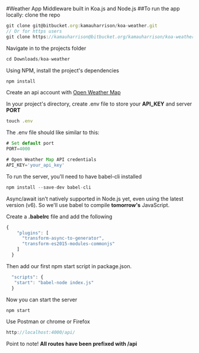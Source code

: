 #Weather App Middleware built in Koa.js and Node.js
##To run the app locally:
clone the repo
```javascript
git clone git@bitbucket.org:kamauharrison/koa-weather.git 
// Or for https users
git clone https://kamauharrison@bitbucket.org/kamauharrison/koa-weather.git
```

Navigate in to the projects folder
```javascript
cd Downloads/koa-weather
```
Using NPM, install the project's dependencies
```javascript
npm install
```
Create an api account with [Open Weather Map](http://openweathermap.org/appid)

In your project's directory, create .env file to store your **API_KEY** and server **PORT**
```javascript
touch .env
```
The .env file should like similar to this:
```javascript
# Set default port
PORT=4000

# Open Weather Map API credentials
API_KEY='your_api_key'
```

To run the server, you'll need to have babel-cli installed
```javascript
npm install --save-dev babel-cli
```
Async/await isn’t natively supported in Node.js yet, even using the latest version (v6). So we'll use babel to compile __tomorrow's__ JavaScript.

Create a **.babelrc** file and add the following
```javascript
{
    "plugins": [
      "transform-async-to-generator",
      "transform-es2015-modules-commonjs"
    ]
  }
```

Then add our first npm start script in package.json.
```javascript
  "scripts": {
   "start": "babel-node index.js"
  }
```
Now you can start the server
```javascript
npm start
```
Use Postman or chrome or Firefox
```javascript
http://localhost:4000/api/
```
Point to note!
**All routes have been prefixed with /api**
